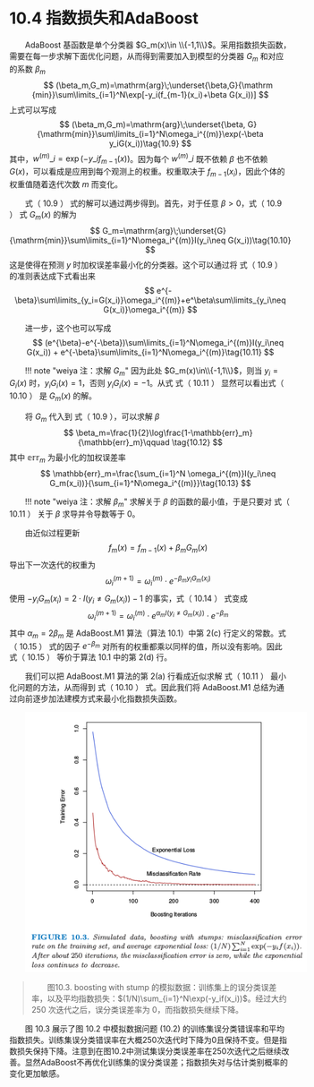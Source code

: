 # 10.4 指数损失和AdaBoost

<style>p{text-indent:2em;2}</style>

<!--
!!! note "weiya注：Recall"
    ![](../img/10/alg10.1.png)

![](../img/10/alg10.2.png)
-->

AdaBoost 基函数是单个分类器 $G_m(x)\in \\{-1,1\\}$。采用指数损失函数，需要在每一步求解下面优化问题，从而得到需要加入到模型的分类器 $G_m$ 和对应的系数 $\beta_m$
$$
(\beta_m,G_m)=\mathrm{arg}\;\underset{\beta,G}{\mathrm {min}}\sum\limits_{i=1}^N\exp[-y_i(f_{m-1}(x_i)+\beta G(x_i))]
$$
上式可以写成
$$
(\beta_m,G_m)=\mathrm{arg}\;\underset{\beta, G}{\mathrm{min}}\sum\limits_{i=1}^N\omega_i^{(m)}\exp(-\beta y_iG(x_i))\tag{10.9}
$$
其中，$w^{(m)}\_i=\exp(-y\_if_{m-1}(x))$。因为每个 $w^{(m)}\_i$ 既不依赖 $\beta$ 也不依赖 $G(x)$，可以看成是应用到每个观测上的权重。权重取决于 $f_{m-1}(x_i)$，因此个体的权重值随着迭代次数 $m$ 而变化。

式（ 10.9 ） 式的解可以通过两步得到。首先，对于任意 $\beta > 0$，式（ 10.9 ） 式 $G_m(x)$ 的解为
$$
G_m=\mathrm{arg}\;\underset{G}{\mathrm{min}}\sum\limits_{i=1}^N\omega_i^{(m)}I(y_i\neq G(x_i))\tag{10.10}
$$
这是使得在预测 $y$ 时加权误差率最小化的分类器。这个可以通过将 式（ 10.9 ） 的准则表达成下式看出来
$$
e^{-\beta}\sum\limits_{y_i=G(x_i)}\omega_i^{(m)}+e^\beta\sum\limits_{y_i\neq G(x_i)}\omega_i^{(m)}
$$

进一步，这个也可以写成
$$
(e^{\beta}-e^{-\beta})\sum\limits_{i=1}^N\omega_i^{(m)}I(y_i\neq G(x_i)) + e^{-\beta}\sum\limits_{i=1}^N\omega_i^{(m)}\tag{10.11}
$$

!!! note "weiya 注：求解 $G_m$"
    因为此处 $G_m(x)\in\\{-1,1\\}$，则当 $y_i=G_i(x)$ 时，$y_iG_i(x)=1$，否则 $y_iG_i(x)=-1$。从式 式（ 10.11 ） 显然可以看出式（ 10.10 ） 是 $G_m(x)$ 的解。

将 $G_m$ 代入到 式（ 10.9 ），可以求解 $\beta$
$$
\beta_m=\frac{1}{2}\log\frac{1-\mathbb{err}_m}{\mathbb{err}_m}\qquad \tag{10.12}
$$
其中 $\mathbb{err}_m$ 为最小化的加权误差率
$$
\mathbb{err}_m=\frac{\sum_{i=1}^N \omega_i^{(m)}I(y_i\neq G_m(x_i))}{\sum_{i=1}^N\omega_i^{(m)}}\tag{10.13}
$$

!!! note "weiya 注：求解 $\beta_m$"
    求解关于 $\beta$ 的函数的最小值，于是只要对 式（ 10.11 ） 关于 $\beta$ 求导并令导数等于 0。

由近似过程更新
$$
f_m(x)=f_{m-1}(x)+\beta_mG_m(x)
$$
导出下一次迭代的权重为
$$
\omega_i^{(m+1)}=\omega_i^{(m)}\cdot e^{-\beta_my_iG_m(x_i)}\tag{10.14}
$$
使用 $-y_iG_m(x_i)=2\cdot I(y_i\neq G_m(x_i))-1$ 的事实，式（ 10.14 ） 式变成
$$
\omega_i^{(m+1)}=\omega_i^{(m)}\cdot e^{\alpha_mI(y_i\neq G_m(x_i))}\cdot e^{-\beta_m}\tag{10.15}
$$
其中 $\alpha_m=2\beta_m$ 是 AdaBoost.M1 算法（算法 10.1）中第 2(c) 行定义的常数。式（ 10.15 ） 式的因子 $e^{-\beta_m}$ 对所有的权重都乘以同样的值，所以没有影响。因此 式（ 10.15 ） 等价于算法 10.1 中的第 2(d) 行。

我们可以把 AdaBoost.M1 算法的第 2(a) 行看成近似求解 式（ 10.11 ） 最小化问题的方法，从而得到 式（ 10.10 ） 式。因此我们将 AdaBoost.M1 总结为通过向前逐步加法建模方式来最小化指数损失函数。

![](../img/10/fig10.3.png)

> 图10.3. boosting with stump 的模拟数据：训练集上的误分类误差率，以及平均指数损失：$(1/N)\sum_{i=1}^N\exp(-y_if(x_i))$。经过大约 250 次迭代之后，误分类误差率为 0，而指数损失继续下降。

图 10.3 展示了图 10.2 中模拟数据问题 (10.2) 的训练集误分类错误率和平均指数损失。训练集误分类错误率在大概250次迭代时下降为0且保持不变。但是指数损失保持下降。注意到在图10.2中测试集误分类误差率在250次迭代之后继续改善。显然AdaBoost不再优化训练集的误分类误差；指数损失对与估计类别概率的变化更加敏感。


<!--
![](../img/10/fig10.2.png)

> 图10.2. （10.2）的模拟数据：对stumps进行boosting的测试误差率作为迭代次数的函数。图中也显示了单个stump和244个结点的分类树的测试误差率。
-->

